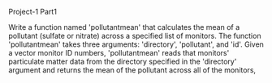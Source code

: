 Project-1 Part1

Write a function named 'pollutantmean' that calculates the mean of a pollutant (sulfate or nitrate) across a specified list of monitors. 
The function 'pollutantmean' takes three arguments: 'directory', 'pollutant', and 'id'. Given a vector monitor ID numbers, 'pollutantmean' reads that monitors' 
particulate matter data from the directory specified in the 'directory' argument and returns the mean of the pollutant across all of the monitors, 
